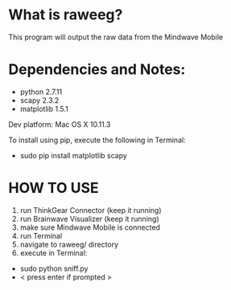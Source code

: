 # What is raweeg?

This program will output the raw data from the Mindwave Mobile

# Dependencies and Notes:
  - python 2.7.11
  - scapy 2.3.2
  - matplotlib 1.5.1
  
Dev platform: Mac OS X 10.11.3

To install using pip, execute the following in Terminal:
  - sudo pip install matplotlib scapy

# HOW TO USE

1. run ThinkGear Connector (keep it running)
2. run Brainwave Visualizer (keep it running)
3. make sure Mindwave Mobile is connected
4. run Terminal
5. navigate to raweeg/ directory 
6. execute in Terminal: 
  - sudo python sniff.py
  - < press enter if prompted >

